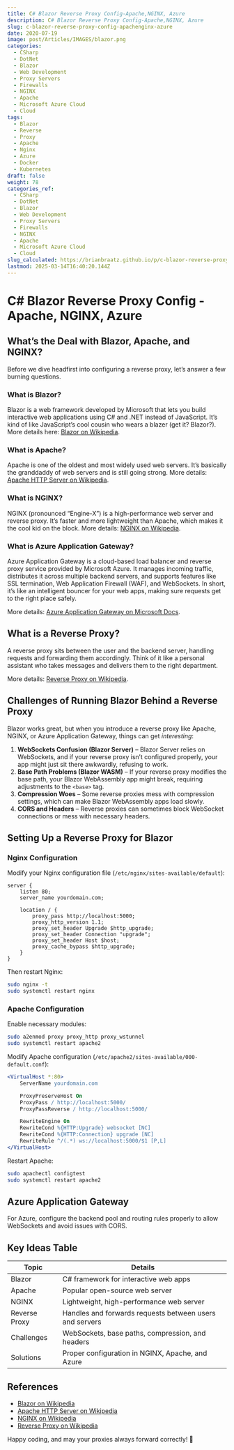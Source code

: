 ```yaml
---
title: C# Blazor Reverse Proxy Config-Apache,NGINX, Azure
description: C# Blazor Reverse Proxy Config-Apache,NGINX, Azure
slug: c-blazor-reverse-proxy-config-apachenginx-azure
date: 2020-07-19
image: post/Articles/IMAGES/blazor.png
categories:
  - CSharp
  - DotNet
  - Blazor
  - Web Development
  - Proxy Servers
  - Firewalls
  - NGINX
  - Apache
  - Microsoft Azure Cloud
  - Cloud
tags:
  - Blazor
  - Reverse
  - Proxy
  - Apache
  - Nginx
  - Azure
  - Docker
  - Kubernetes
draft: false
weight: 78
categories_ref:
  - CSharp
  - DotNet
  - Blazor
  - Web Development
  - Proxy Servers
  - Firewalls
  - NGINX
  - Apache
  - Microsoft Azure Cloud
  - Cloud
slug_calculated: https://brianbraatz.github.io/p/c-blazor-reverse-proxy-config-apachenginx-azure
lastmod: 2025-03-14T16:40:20.144Z
---
```

# C# Blazor Reverse Proxy Config - Apache, NGINX, Azure

## What’s the Deal with Blazor, Apache, and NGINX?

Before we dive headfirst into configuring a reverse proxy, let’s answer a few burning questions.

### **What is Blazor?**

Blazor is a web framework developed by Microsoft that lets you build interactive web applications using C# and .NET instead of JavaScript. It’s kind of like JavaScript’s cool cousin who wears a blazer (get it? Blazor?). More details here: [Blazor on Wikipedia](https://en.wikipedia.org/wiki/Blazor).

### **What is Apache?**

Apache is one of the oldest and most widely used web servers. It’s basically the granddaddy of web servers and is still going strong. More details: [Apache HTTP Server on Wikipedia](https://en.wikipedia.org/wiki/Apache_HTTP_Server).

### **What is NGINX?**

NGINX (pronounced “Engine-X”) is a high-performance web server and reverse proxy. It’s faster and more lightweight than Apache, which makes it the cool kid on the block. More details: [NGINX on Wikipedia](https://en.wikipedia.org/wiki/Nginx).

### **What is Azure Application Gateway?**

Azure Application Gateway is a cloud-based load balancer and reverse proxy service provided by Microsoft Azure. It manages incoming traffic, distributes it across multiple backend servers, and supports features like SSL termination, Web Application Firewall (WAF), and WebSockets. In short, it’s like an intelligent bouncer for your web apps, making sure requests get to the right place safely.

More details: [Azure Application Gateway on Microsoft Docs](https://learn.microsoft.com/en-us/azure/application-gateway/).

## **What is a Reverse Proxy?**

A reverse proxy sits between the user and the backend server, handling requests and forwarding them accordingly. Think of it like a personal assistant who takes messages and delivers them to the right department.

More details: [Reverse Proxy on Wikipedia](https://en.wikipedia.org/wiki/Reverse_proxy).

## **Challenges of Running Blazor Behind a Reverse Proxy**

Blazor works great, but when you introduce a reverse proxy like Apache, NGINX, or Azure Application Gateway, things can get *interesting*:

1. **WebSockets Confusion (Blazor Server)** – Blazor Server relies on WebSockets, and if your reverse proxy isn’t configured properly, your app might just sit there awkwardly, refusing to work.
2. **Base Path Problems (Blazor WASM)** – If your reverse proxy modifies the base path, your Blazor WebAssembly app might break, requiring adjustments to the `<base>` tag.
3. **Compression Woes** – Some reverse proxies mess with compression settings, which can make Blazor WebAssembly apps load slowly.
4. **CORS and Headers** – Reverse proxies can sometimes block WebSocket connections or mess with necessary headers.

## **Setting Up a Reverse Proxy for Blazor**

### **Nginx Configuration**

Modify your Nginx configuration file (`/etc/nginx/sites-available/default`):

```nginx
server {
    listen 80;
    server_name yourdomain.com;

    location / {
        proxy_pass http://localhost:5000;
        proxy_http_version 1.1;
        proxy_set_header Upgrade $http_upgrade;
        proxy_set_header Connection "upgrade";
        proxy_set_header Host $host;
        proxy_cache_bypass $http_upgrade;
    }
}
```

Then restart Nginx:

```bash
sudo nginx -t
sudo systemctl restart nginx
```

### **Apache Configuration**

Enable necessary modules:

```bash
sudo a2enmod proxy proxy_http proxy_wstunnel
sudo systemctl restart apache2
```

Modify Apache configuration (`/etc/apache2/sites-available/000-default.conf`):

```apache
<VirtualHost *:80>
    ServerName yourdomain.com

    ProxyPreserveHost On
    ProxyPass / http://localhost:5000/
    ProxyPassReverse / http://localhost:5000/

    RewriteEngine On
    RewriteCond %{HTTP:Upgrade} websocket [NC]
    RewriteCond %{HTTP:Connection} upgrade [NC]
    RewriteRule ^/(.*) ws://localhost:5000/$1 [P,L]
</VirtualHost>
```

Restart Apache:

```bash
sudo apachectl configtest
sudo systemctl restart apache2
```

## **Azure Application Gateway**

For Azure, configure the backend pool and routing rules properly to allow WebSockets and avoid issues with CORS.

## **Key Ideas Table**

| Topic         | Details                                                 |
| ------------- | ------------------------------------------------------- |
| Blazor        | C# framework for interactive web apps                   |
| Apache        | Popular open-source web server                          |
| NGINX         | Lightweight, high-performance web server                |
| Reverse Proxy | Handles and forwards requests between users and servers |
| Challenges    | WebSockets, base paths, compression, and headers        |
| Solutions     | Proper configuration in NGINX, Apache, and Azure        |

## **References**

* [Blazor on Wikipedia](https://en.wikipedia.org/wiki/Blazor)
* [Apache HTTP Server on Wikipedia](https://en.wikipedia.org/wiki/Apache_HTTP_Server)
* [NGINX on Wikipedia](https://en.wikipedia.org/wiki/Nginx)
* [Reverse Proxy on Wikipedia](https://en.wikipedia.org/wiki/Reverse_proxy)

Happy coding, and may your proxies always forward correctly! 🚀
